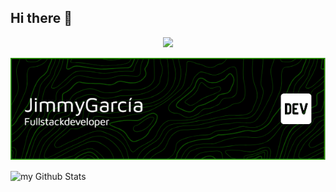 ## Hi there 👋

<!--
**jimmyegc/jimmyegc** is a ✨ _special_ ✨ repository because its `README.md` (this file) appears on your GitHub profile.

Here are some ideas to get you started:

- 🔭 I’m currently working on ...
- 🌱 I’m currently learning ...
- 👯 I’m looking to collaborate on ...
- 🤔 I’m looking for help with ...
- 💬 Ask me about ...
- 📫 How to reach me: ...
- 😄 Pronouns: ...
- ⚡ Fun fact: ...
-->
<div id="header" align="center">
  <img src="https://media2.giphy.com/media/v1.Y2lkPTc5MGI3NjExb2xwYTZmZHVlMTBxMG9nOWI1ZGVoYzRpbTRhdDJmam53bWg4bWNsNyZlcD12MV9pbnRlcm5hbF9naWZfYnlfaWQmY3Q9cw/PiHVDq72VLkpvyCwob/giphy.gif" width="200"/>
</div>

![Banner](github-header-image.png)

<img align="center" src="https://github-readme-stats.vercel.app/api?username=jimmyegc&include_all_commits=true&count_private=true&show_icons=true&line_height=20&title_color=2B5BBD&icon_color=1124BB&text_color=A1A1A1&bg_color=0,000000,130F40" alt="my Github Stats"/>



